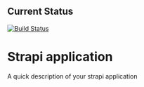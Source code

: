 ## Current Status

[![Build Status](http://yohark.de:8080/buildStatus/icon?job=sammy-lab-back)](http://yohark.de:8080/job/sammy-lab-back/)

# Strapi application

A quick description of your strapi application
